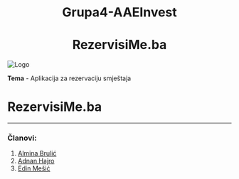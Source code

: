 <h1 align="center">Grupa4-AAEInvest</h1>
<h1 align="center">RezervisiMe.ba</h1>

![Logo](https://i.postimg.cc/pTZGt87w/278023914-1604911486538287-8105496501784716605-n.jpg)

**Tema** - Aplikacija za rezervaciju smještaja


# RezervisiMe.ba

------
### Članovi: 

1. [Almina Brulić](https://github.com/abrulic1)
2. [Adnan Hajro](https://github.com/ahajro2)
3. [Edin Mešić](https://github.com/emesic1)
